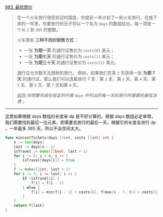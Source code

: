 [983. 最低票价](https://leetcode.cn/problems/minimum-cost-for-tickets/)

> 在一个火车旅行很受欢迎的国度，你提前一年计划了一些火车旅行。在接下来的一年里，你要旅行的日子将以一个名为 `days` 的数组给出。每一项是一个从 `1` 到 `365` 的整数。
>
> 火车票有 **三种不同的销售方式** ：
>
> - 一张 **为期一天** 的通行证售价为 `costs[0]` 美元；
> - 一张 **为期七天** 的通行证售价为 `costs[1]` 美元；
> - 一张 **为期三十天** 的通行证售价为 `costs[2]` 美元。
>
> 通行证允许数天无限制的旅行。 例如，如果我们在第 `2` 天获得一张 **为期 7 天** 的通行证，那么我们可以连着旅行 7 天：第 `2` 天、第 `3` 天、第 `4` 天、第 `5` 天、第 `6` 天、第 `7` 天和第 `8` 天。
>
> 返回 *你想要完成在给定的列表 `days` 中列出的每一天的旅行所需要的最低消费* 。

---

这里如果根据 days 数组的长度来 dp 是不好计算的，根据 days 数组必定单增，我们需要找到最后一位元素，即需要去旅行的最后一天，根据它的长度去进行 dp ，一年最多 365 天，所以不会空间太大。

```go
func mincostTickets(days []int, costs []int) int {
    n := len(days)
    last := days[n - 1]
    isTravel := make([]bool, last + 1)
    for i := 0; i < n; i ++ {
        isTravel[days[i]] = true
    }
    f := make([]int, last + 1)
    for i := 1; i <= last; i ++ {
        if !isTravel[i] {
            f[i] = f[i - 1]
        } else {
            f[i] = min(f[i - 1] + costs[0], f[max(i - 7, 0)] + costs[1], f[max(i - 30, 0)] + costs[2])
        }
    }
    return f[last]
}
```

